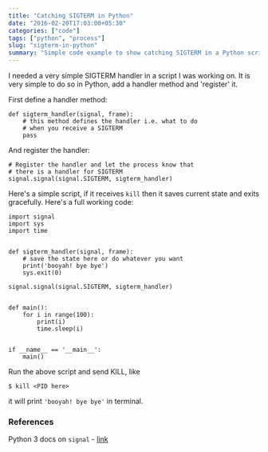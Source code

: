 ```yaml
---
title: "Catching SIGTERM in Python"
date: "2016-02-20T17:03:00+05:30"
categories: ["code"]
tags: ["python", "process"]
slug: "sigterm-in-python"
summary: "Simple code example to show catching SIGTERM in a Python script."
---
```


I needed a very simple SIGTERM handler in a script I was working on. It is very simple to do so in Python, add a handler method and 'register' it. 

First define a handler method:

    def sigterm_handler(signal, frame):
        # this method defines the handler i.e. what to do
        # when you receive a SIGTERM
        pass

And register the handler:

    # Register the handler and let the process know that 
    # there is a handler for SIGTERM
    signal.signal(signal.SIGTERM, sigterm_handler) 

Here's a simple script, if it receives `kill` then it saves current state and exits gracefully. Here's a full working code:

    import signal
    import sys
    import time


    def sigterm_handler(signal, frame):
        # save the state here or do whatever you want
        print('booyah! bye bye')
        sys.exit(0)

    signal.signal(signal.SIGTERM, sigterm_handler)


    def main():
        for i in range(100):
            print(i)
            time.sleep(i)


    if __name__ == '__main__':
        main()

Run the above script and send KILL, like

    $ kill <PID here>

it will print `'booyah! bye bye'` in terminal.

### References

Python 3 docs on `signal` - [link](https://docs.python.org/3.5/library/signal.html)